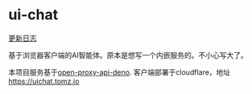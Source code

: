 # ui-chat

[更新日志](./docs/CHANGELOG.md)

基于浏览器客户端的AI智能体。原本是想写一个内嵌服务的。不小心写大了。

本项目服务基于[open-proxy-api-deno](https://github.com/dangjingtao/open-proxy-api-deno). 客户端部署于cloudflare，地址 https://uichat.tomz.io






